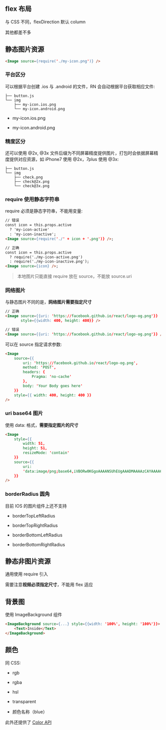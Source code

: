 ## flex 布局

与 CSS 不同，flexDirection 默认 column

其他都差不多

## 静态图片资源

```html
<Image source={require('./my-icon.png')} />
```
### 平台区分

可以根据平台创建 .ios 与 .android 的文件，RN 会自动根据平台获取相应文件:

```
├── button.js
└── img
    ├── my-icon.ios.png
    └── my-icon.android.png
```

- my-icon.ios.png

- my-icon.android.png

### 精度区分

还可以使用 @2x, @3x 文件后缀为不同屏幕精度提供图片，打包时会依据屏幕精度提供对应资源，如 iPhone7 使用 @2x，7plus 使用 @3x:

```
├── button.js
└── img
    ├── check.png
    ├── check@2x.png
    └── check@3x.png
```

### require 使用静态字符串

require 必须是静态字符串，不能用变量:

```html
// 错误
const icon = this.props.active
  ? 'my-icon-active'
  : 'my-icon-inactive';
<Image source={require('./' + icon + '.png')} />;

// 正确
const icon = this.props.active
  ? require('./my-icon-active.png')
  : require('./my-icon-inactive.png');
<Image source={icon} />;
```

> 本地图片只能直接 require 放在 source，不能放 source.uri

### 网络图片

与静态图片不同的是，**网络图片需要指定尺寸**

```html
// 正确
<Image source={{uri: 'https://facebook.github.io/react/logo-og.png'}}
       style={{width: 400, height: 400}} />

// 错误
<Image source={{uri: 'https://facebook.github.io/react/logo-og.png'}} />
```

可以在 source 指定请求参数:

```html
<Image
    source={{
        uri: 'https://facebook.github.io/react/logo-og.png',
        method: 'POST',
        headers: {
            Pragma: 'no-cache'
        },
        body: 'Your Body goes here'
    }}
    style={{ width: 400, height: 400 }}
/>
```

### uri base64 图片

使用 data: 格式，**需要指定图片的尺寸**

```html
<Image
    style={{
        width: 51,
        height: 51,
        resizeMode: 'contain'
    }}
    source={{
        uri:
        'data:image/png;base64,iVBORw0KGgoAAAANSUhEUgAAADMAAAAzCAYAAAA6oTAqAAAAEXRFWHRTb2Z0d2FyZQBwbmdjcnVzaEB1SfMAAABQSURBVGje7dSxCQBACARB+2/ab8BEeQNhFi6WSYzYLYudDQYGBgYGBgYGBgYGBgYGBgZmcvDqYGBgmhivGQYGBgYGBgYGBgYGBgYGBgbmQw+P/eMrC5UTVAAAAABJRU5ErkJggg=='
    }}
/>
```

### borderRadius 圆角

目前 IOS 的图片组件上还不支持

- borderTopLeftRadius

- borderTopRightRadius

- borderBottomLeftRadius

- borderBottomRightRadius

## 静态非图片资源

通用使用 require 引入

需要注意**视频必须指定尺寸**，不能用 flex 适应

## 背景图

使用 ImageBackground 组件

```html
<ImageBackground source={...} style={{width: '100%', height: '100%'}}>
    <Text>Inside</Text>
</ImageBackground>
```

## 颜色

同 CSS:

- rgb

- rgba

- hsl

- transparent

- 颜色名称（blue）

此外还提供了 [Color API](https://www.reactnative.cn/docs/colors#color-apis)